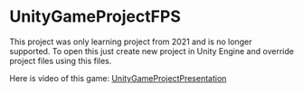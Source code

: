 # UnityGameProjectFPS

This project was only learning project from 2021 and is no longer supported.
To open this just create new project in Unity Engine and override project files using this files.

Here is video of this game: [UnityGameProjectPresentation](https://www.youtube.com/watch?v=NLGlfFU0qUM)
